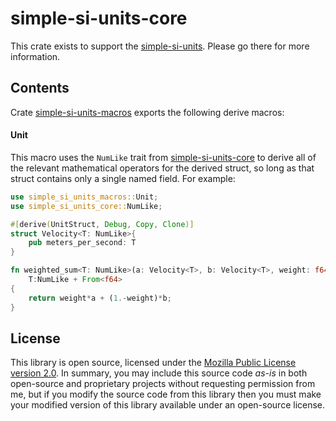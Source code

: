 # simple-si-units-core

This crate exists to support the [simple-si-units](https://crates.io/crates/simple-si-units). Please go there for more information.

## Contents

Crate [simple-si-units-macros](https://crates.io/crates/simple-si-units-macros) exports the following derive macros:

#### Unit
This macro uses the `NumLike` trait from [simple-si-units-core](https://crates.io/crates/simple-si-units-core) to derive all of the relevant mathematical operators for the derived struct, so long as that struct contains only a single named field. For example:

```rust
use simple_si_units_macros::Unit;
use simple_si_units_core::NumLike;

#[derive(UnitStruct, Debug, Copy, Clone)]
struct Velocity<T: NumLike>{
	pub meters_per_second: T
}

fn weighted_sum<T: NumLike>(a: Velocity<T>, b: Velocity<T>, weight: f64) -> Velocity<T> where
	T:NumLike + From<f64>
{
	return weight*a + (1.-weight)*b;
}
```

## License
This library is open source, licensed under the [Mozilla Public License version 2.0](https://www.mozilla.org/en-US/MPL/). In summary, you may include this source code *as-is* in both open-source and proprietary projects without requesting permission from me, but if you modify the source code from this library then you must make your modified version of this library available under an open-source license.
